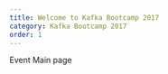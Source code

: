 ```yaml
---
title: Welcome to Kafka Bootcamp 2017
category: Kafka Bootcamp 2017
order: 1
---
```

Event Main page